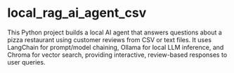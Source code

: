 # local_rag_ai_agent_csv
This Python project builds a local AI agent that answers questions about a pizza restaurant using customer reviews from CSV or text files. It uses LangChain for prompt/model chaining, Ollama for local LLM inference, and Chroma for vector search, providing interactive, review-based responses to user queries.
